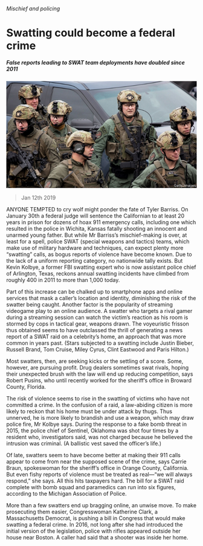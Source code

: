 ###### Mischief and policing

# Swatting could become a federal crime 

##### False reports leading to SWAT team deployments have doubled since 2011 

![image](images/20190112_usp004.jpg) 

> Jan 12th 2019 

ANYONE TEMPTED to cry wolf might ponder the fate of Tyler Barriss. On January 30th a federal judge will sentence the Californian to at least 20 years in prison for dozens of hoax 911 emergency calls, including one which resulted in the police in Wichita, Kansas fatally shooting an innocent and unarmed young father. But while Mr Barriss’s mischief-making is over, at least for a spell, police SWAT (special weapons and tactics) teams, which make use of military hardware and techniques, can expect plenty more “swatting” calls, as bogus reports of violence have become known. Due to the lack of a uniform reporting category, no nationwide tally exists. But Kevin Kolbye, a former FBI swatting expert who is now assistant police chief of Arlington, Texas, reckons annual swatting incidents have climbed from roughly 400 in 2011 to more than 1,000 today. 

Part of this increase can be chalked up to smartphone apps and online services that mask a caller’s location and identity, diminishing the risk of the swatter being caught. Another factor is the popularity of streaming videogame play to an online audience. A swatter who targets a rival gamer during a streaming session can watch the victim’s reaction as his room is stormed by cops in tactical gear, weapons drawn. The voyeuristic frisson thus obtained seems to have outclassed the thrill of generating a news report of a SWAT raid on a celebrity’s home, an approach that was more common in years past. (Stars subjected to a swatting include Justin Bieber, Russell Brand, Tom Cruise, Miley Cyrus, Clint Eastwood and Paris Hilton.) 

Most swatters, then, are seeking kicks or the settling of a score. Some, however, are pursuing profit. Drug dealers sometimes swat rivals, hoping their unexpected brush with the law will end up reducing competition, says Robert Pusins, who until recently worked for the sheriff’s office in Broward County, Florida. 

The risk of violence seems to rise in the swatting of victims who have not committed a crime. In the confusion of a raid, a law-abiding citizen is more likely to reckon that his home must be under attack by thugs. Thus unnerved, he is more likely to brandish and use a weapon, which may draw police fire, Mr Kolbye says. During the response to a fake bomb threat in 2015, the police chief of Sentinel, Oklahoma was shot four times by a resident who, investigators said, was not charged because he believed the intrusion was criminal. (A ballistic vest saved the officer’s life.) 

Of late, swatters seem to have become better at making their 911 calls appear to come from near the supposed scene of the crime, says Carrie Braun, spokeswoman for the sheriff’s office in Orange County, California. But even fishy reports of violence must be treated as real—“we will always respond,” she says. All this hits taxpayers hard. The bill for a SWAT raid complete with bomb squad and paramedics can run into six figures, according to the Michigan Association of Police. 

More than a few swatters end up bragging online, an unwise move. To make prosecuting them easier, Congresswoman Katherine Clark, a Massachusetts Democrat, is pushing a bill in Congress that would make swatting a federal crime. In 2016, not long after she had introduced the initial version of the legislation, police with rifles appeared outside her house near Boston. A caller had said that a shooter was inside her home.  

